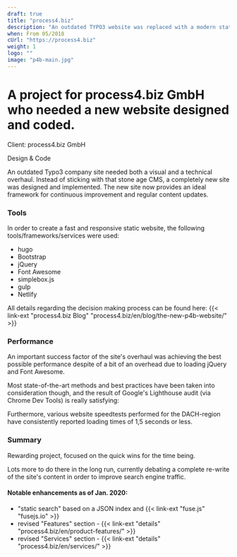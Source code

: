 ```yaml
---
draft: true
title: "process4.biz"
description: "An outdated TYPO3 website was replaced with a modern static website."
when: From 05/2018
cUrl: "https://process4.biz"
weight: 1
logo: ""
image: "p4b-main.jpg"
---
```


# A project for process4.biz GmbH who needed a new website designed and coded.

Client: process4.biz GmbH

Design & Code

An outdated Typo3 company site needed both a visual and a technical overhaul. Instead of sticking with that stone age CMS, a completely new site was designed and implemented. The new site now provides an ideal framework for continuous improvement and regular content updates.

### Tools

In order to create a fast and responsive static website, the following tools/frameworks/services were used:

- hugo
- Bootstrap
- jQuery
- Font Awesome
- simplebox.js
- gulp
- Netlify

All details regarding the decision making process can be found here: {{< link-ext "process4.biz Blog" "process4.biz/en/blog/the-new-p4b-website/" >}}

### Performance

An important success factor of the site's overhaul was achieving the best possible performance despite of a bit of an overhead due to loading jQuery and Font Awesome.

Most state-of-the-art methods and best practices have been taken into consideration though, and the result of Google's Lighthouse audit (via Chrome Dev Tools) is really satisfying:

Furthermore, various website speedtests performed for the DACH-region have consistently reported loading times of 1,5 seconds or less.

### Summary

Rewarding project, focused on the quick wins for the time being.

Lots more to do there in the long run, currently debating a complete re-write of the site's content in order to improve search engine traffic.

#### Notable enhancements as of Jan. 2020:

- "static search" based on a JSON index and {{< link-ext "fuse.js" "fusejs.io" >}}
- revised "Features" section - {{< link-ext "details" "process4.biz/en/product-features/" >}}
- revised "Services" section - {{< link-ext "details" "process4.biz/en/services/" >}}